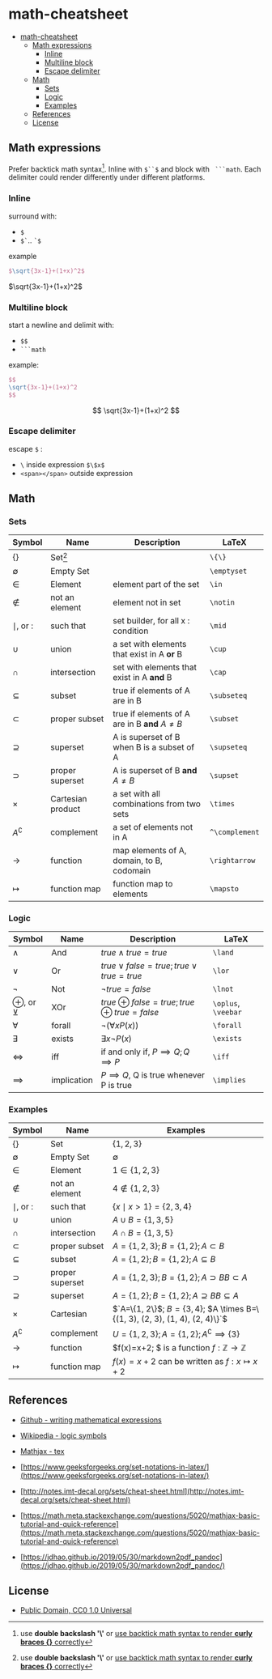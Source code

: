 # math-cheatsheet

<!-- @import "[TOC]" {cmd="toc" depthFrom=1 depthTo=6 orderedList=false} -->

<!-- code_chunk_output -->

- [math-cheatsheet](#math-cheatsheet)
  - [Math expressions](#math-expressions)
    - [Inline](#inline)
    - [Multiline block](#multiline-block)
    - [Escape delimiter](#escape-delimiter)
  - [Math](#math)
    - [Sets](#sets)
    - [Logic](#logic)
    - [Examples](#examples)
  - [References](#references)
  - [License](#license)

<!-- /code_chunk_output -->

## Math expressions

Prefer backtick math syntax[^1]. Inline with `$``$` and block with ` ```math`.
Each delimiter could render differently under different platforms.

### Inline

surround with:

- `$`
- `` $` ``.. `` `$ ``

example

```latex
$\sqrt{3x-1}+(1+x)^2$
```

$\sqrt{3x-1}+(1+x)^2$

### Multiline block

start a newline and delimit with:

- `$$`
- ` ```math `

example:

```latex
$$
\sqrt{3x-1}+(1+x)^2
$$
```

$$
\sqrt{3x-1}+(1+x)^2
$$

### Escape delimiter

escape `$` :

- `\` inside expression
  `$\$x$`
- `<span></span>` outside expression

## Math

### Sets

Symbol          | Name              | Description                                      | LaTeX
----------------|-------------------|--------------------------------------------------|---------------
$`\{ \}`$       | Set[^1]           |                                                  | `\{\}`
$\emptyset$     | Empty Set         |                                                  | `\emptyset`
$\in$           | Element           | element part of the set                          | `\in`
$\notin$        | not an element    | element not in set                               | `\notin`
$\mid$, or $:$  | such that         | set builder, for all x : condition               | `\mid`
$\cup$          | union             | a set with elements that exist in A **or** B     | `\cup`
$\cap$          | intersection      | set with elements that exist in A **and** B      | `\cap`
$\subseteq$     | subset            | true if elements of A are in B                   | `\subseteq`
$\subset$       | proper subset     | true if elements of A are in B **and** $A\neq B$ | `\subset`
$\supseteq$     | superset          | A is superset of B when B is a subset of A       | `\supseteq`
$\supset$       | proper superset   | A is superset of B **and** $A\neq B$             | `\supset`
$\times$        | Cartesian product | a set with all combinations from two sets        | `\times`
$A^\complement$ | complement        | a set of elements not in A                       | `^\complement`
$\rightarrow$   | function          | map elements of A, domain, to B, codomain        | `\rightarrow`
$\mapsto$       | function map      | function map to elements                         | `\mapsto`

### Logic

Symbol                 | Name        | Description                                          | LaTeX
-----------------------|-------------|------------------------------------------------------|--------------------
$\land$                | And         | $true \land true = true$                             | `\land`
$\lor$                 | Or          | $true \lor false = true; true \lor true = true$      | `\lor`
$\lnot$                | Not         | $\lnot true = false$                                 | `\lnot`
$\oplus$, or $\veebar$ | XOr         | $true \oplus false = true; true \oplus true = false$ | `\oplus`, `\veebar`
$\forall$              | forall      | $\lnot (\forall x P(x))$                             | `\forall`
$\exists$              | exists      | $\exists x \lnot P(x)$                               | `\exists`
$\iff$                 | iff         | if and only if, $P\implies Q; Q\implies P$           | `\iff`
$\implies$             | implication | $P\implies Q$, Q is true whenever P is true          | `\implies`

### Examples

Symbol          | Name            | Examples
----------------|-----------------|------------------------------------------------------------------------------
$`\{ \}`$       | Set             | $`\{1, 2, 3\}`$
$\emptyset$     | Empty Set       | $\emptyset$
$\in$           | Element         | $`1\in\{1, 2, 3\}`$
$\notin$        | not an element  | $`4\notin\{1, 2, 3\}`$
$\mid$, or $:$  | such that       | $`\{x\mid x > 1\} = \{2, 3, 4\}`$
$\cup$          | union           | $`A\cup B=\{1, 3, 5\}`$
$\cap$          | intersection    | $`A\cap B=\{1, 3, 5\}`$
$\subset$       | proper subset   | $`A=\{1, 2, 3\}; B=\{1, 2\}; A\subset B `$
$\subseteq$     | subset          | $`A=\{1, 2\}; B=\{1, 2\}; A\subseteq B `$
$\supset$       | proper superset | $`A=\{1, 2, 3\}; B=\{1, 2\}; A\supset B B\subset A`$
$\supseteq$     | superset        | $`A=\{1, 2\}; B=\{1, 2\}; A\supseteq B B\subseteq A`$
$\times$        | Cartesian       | $`A=\{1, 2\}$; $B=\{3, 4\}$; $A \times B=\{(1, 3), (2, 3), (1, 4), (2, 4)\}`$
$A^\complement$ | complement      | $`U=\{1, 2, 3\}; A=\{1, 2\}; A^\complement \implies \{3\}`$
$\rightarrow$   | function        | $f(x)=x+2; $ is a function $f: \mathbb{Z} \rightarrow \mathbb{Z}$
$\mapsto$       | function map    | $f(x)=x+2$ can be written as $f:x\mapsto x+2$

## References

- [Github - writing mathematical expressions](https://docs.github.com/en/get-started/writing-on-github/working-with-advanced-formatting/writing-mathematical-expressions)

- [Wikipedia - logic symbols](https://en.wikipedia.org/wiki/List_of_logic_symbols)

- [Mathjax - tex](https://docs.mathjax.org/en/latest/input/tex/)

- [https://www.geeksforgeeks.org/set-notations-in-latex/](https://www.geeksforgeeks.org/set-notations-in-latex/)

- [http://notes.imt-decal.org/sets/cheat-sheet.html](http://notes.imt-decal.org/sets/cheat-sheet.html)

- [https://math.meta.stackexchange.com/questions/5020/mathjax-basic-tutorial-and-quick-reference](https://math.meta.stackexchange.com/questions/5020/mathjax-basic-tutorial-and-quick-reference)

- [https://jdhao.github.io/2019/05/30/markdown2pdf_pandoc](https://jdhao.github.io/2019/05/30/markdown2pdf_pandoc/)

## License

- [Public Domain, CC0 1.0 Universal](https://creativecommons.org/public-domain/cc0/)

[^1]:use **double backslash '\\'** or [use backtick math syntax to render **curly braces {}** correctly](https://github.com/orgs/community/discussions/16993)
